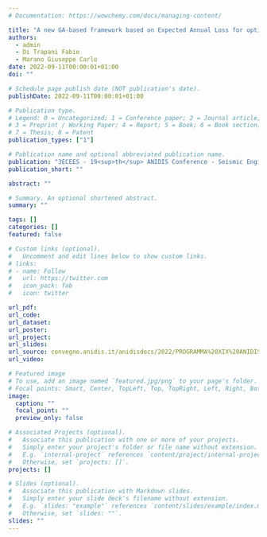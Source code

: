 ```yaml
---
# Documentation: https://wowchemy.com/docs/managing-content/

title: "A new GA-based framework based on Expected Annual Loss for optimizing seismic retrofitting in reinforced concrete frame structures"
authors:
  - admin
  - Di Trapani Fabio
  - Marano Giuseppe Carlo
date: 2022-09-11T00:00:01+01:00
doi: ""

# Schedule page publish date (NOT publication's date).
publishDate: 2022-09-11T00:00:01+01:00

# Publication type.
# Legend: 0 = Uncategorized; 1 = Conference paper; 2 = Journal article;
# 3 = Preprint / Working Paper; 4 = Report; 5 = Book; 6 = Book section;
# 7 = Thesis; 8 = Patent
publication_types: ["1"]

# Publication name and optional abbreviated publication name.
publication: "3ECEES - 19<sup>th</sup> ANIDIS Conference - Seismic Engineering in Italy , 11<sup>th</sup>-15<sup>th</sup> September 2022 | Turin (Italy)"
publication_short: ""

abstract: ""

# Summary. An optional shortened abstract.
summary: ""

tags: []
categories: []
featured: false

# Custom links (optional).
#   Uncomment and edit lines below to show custom links.
# links:
# - name: Follow
#   url: https://twitter.com
#   icon_pack: fab
#   icon: twitter

url_pdf:
url_code:
url_dataset:
url_poster:
url_project:
url_slides:
url_source: convegno.anidis.it/anidisdocs/2022/PROGRAMMA%20XIX%20ANIDIS.pdf
url_video:

# Featured image
# To use, add an image named `featured.jpg/png` to your page's folder. 
# Focal points: Smart, Center, TopLeft, Top, TopRight, Left, Right, BottomLeft, Bottom, BottomRight.
image:
  caption: ""
  focal_point: ""
  preview_only: false

# Associated Projects (optional).
#   Associate this publication with one or more of your projects.
#   Simply enter your project's folder or file name without extension.
#   E.g. `internal-project` references `content/project/internal-project/index.md`.
#   Otherwise, set `projects: []`.
projects: []

# Slides (optional).
#   Associate this publication with Markdown slides.
#   Simply enter your slide deck's filename without extension.
#   E.g. `slides: "example"` references `content/slides/example/index.md`.
#   Otherwise, set `slides: ""`.
slides: ""
---
```


